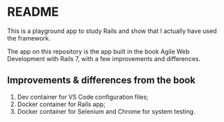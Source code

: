 # README

This is a playground app to study Rails and show that I actually have used the framework.

The app on this repository is the app built in the book Agile Web Development with Rails 7, with a few improvements and differences.

## Improvements & differences from the book

1. Dev container for VS Code configuration files;
1. Docker container for Rails app;
1. Docker container for Selenium and Chrome for system testing.
